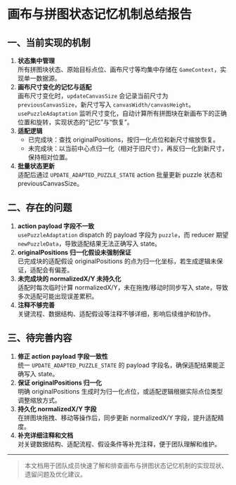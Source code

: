 # 画布与拼图状态记忆机制总结报告

## 一、当前实现的机制

1. **状态集中管理**  
   所有拼图块状态、原始目标点位、画布尺寸等均集中存储在 `GameContext`，实现单一数据源。
2. **画布尺寸变化的记忆与适配**  
   画布尺寸变化时，`updateCanvasSize` 会记录当前尺寸为 `previousCanvasSize`，新尺寸写入 `canvasWidth/canvasHeight`。
   `usePuzzleAdaptation` 监听尺寸变化，自动计算所有拼图块在新画布下的正确位置和旋转，实现状态的“记忆”与“恢复”。
3. **适配逻辑**  
   - 已完成块：查找 originalPositions，按归一化点位和新尺寸缩放恢复。
   - 未完成块：以当前中心点归一化（相对于旧尺寸），再反归一化到新尺寸，保持相对位置。
4. **批量状态更新**  
   适配后通过 `UPDATE_ADAPTED_PUZZLE_STATE` action 批量更新 puzzle 状态和 previousCanvasSize。

## 二、存在的问题

1. **action payload 字段不一致**  
   `usePuzzleAdaptation` dispatch 的 payload 字段为 `puzzle`，而 reducer 期望 `newPuzzleData`，导致适配结果无法正确写入 state。
2. **originalPositions 归一化假设未强制保证**  
   已完成块的适配假设 originalPositions 的点为归一化坐标，若生成逻辑未保证，适配会有偏差。
3. **未完成块的 normalizedX/Y 未持久化**  
   适配时每次临时计算 normalizedX/Y，未在拖拽/移动时同步写入 state，导致多次适配可能出现误差累积。
4. **注释不够完善**  
   关键流程、数据结构、适配假设等注释不够详细，影响后续维护和协作。

## 三、待完善内容

1. **修正 action payload 字段一致性**  
   统一 `UPDATE_ADAPTED_PUZZLE_STATE` 的 payload 字段名，确保适配结果能正确写入 state。
2. **保证 originalPositions 归一化**  
   明确 originalPositions 生成时为归一化点位，或适配逻辑根据实际点位类型调整缩放方式。
3. **持久化 normalizedX/Y 字段**  
   在拼图块拖拽、移动等操作后，同步更新 normalizedX/Y 字段，提升适配精度。
4. **补充详细注释和文档**  
   对关键数据结构、适配流程、假设条件等补充注释，便于团队理解和维护。

---

> 本文档用于团队成员快速了解和排查画布与拼图状态记忆机制的实现现状、遗留问题及优化建议。 